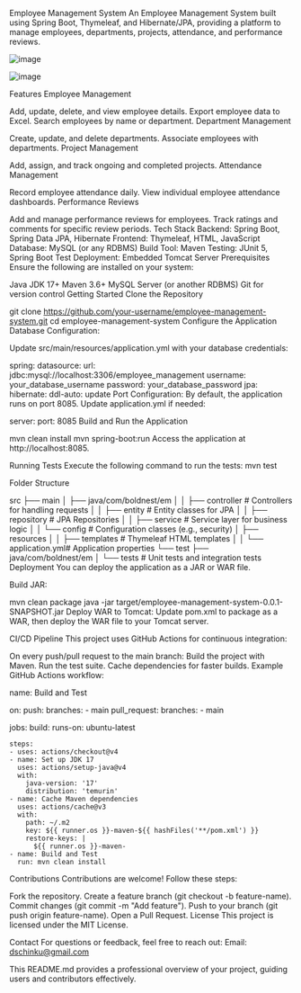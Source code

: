 Employee Management System
An Employee Management System built using Spring Boot, Thymeleaf, and Hibernate/JPA, providing a platform to manage employees, departments, projects, attendance, and performance reviews.


![image](https://github.com/user-attachments/assets/05876996-1e24-4be7-8573-534ef113f174)

![image](https://github.com/user-attachments/assets/5fd9b885-bd2e-4e7c-a0e5-a54fa4ddf6e3)



Features
Employee Management

Add, update, delete, and view employee details.
Export employee data to Excel.
Search employees by name or department.
Department Management

Create, update, and delete departments.
Associate employees with departments.
Project Management

Add, assign, and track ongoing and completed projects.
Attendance Management

Record employee attendance daily.
View individual employee attendance dashboards.
Performance Reviews

Add and manage performance reviews for employees.
Track ratings and comments for specific review periods.
Tech Stack
Backend: Spring Boot, Spring Data JPA, Hibernate
Frontend: Thymeleaf, HTML, JavaScript
Database: MySQL (or any RDBMS)
Build Tool: Maven
Testing: JUnit 5, Spring Boot Test
Deployment: Embedded Tomcat Server
Prerequisites
Ensure the following are installed on your system:

Java JDK 17+
Maven 3.6+
MySQL Server (or another RDBMS)
Git for version control
Getting Started
Clone the Repository

git clone https://github.com/your-username/employee-management-system.git
cd employee-management-system
Configure the Application
Database Configuration:

Update src/main/resources/application.yml with your database credentials:


spring:
  datasource:
    url: jdbc:mysql://localhost:3306/employee_management
    username: your_database_username
    password: your_database_password
  jpa:
    hibernate:
      ddl-auto: update
Port Configuration: By default, the application runs on port 8085. Update application.yml if needed:


server:
  port: 8085
Build and Run the Application

mvn clean install
mvn spring-boot:run
Access the application at http://localhost:8085.

Running Tests
Execute the following command to run the tests:
mvn test

Folder Structure

src
├── main
│   ├── java/com/boldnest/em
│   │   ├── controller     # Controllers for handling requests
│   │   ├── entity         # Entity classes for JPA
│   │   ├── repository     # JPA Repositories
│   │   ├── service        # Service layer for business logic
│   │   └── config         # Configuration classes (e.g., security)
│   ├── resources
│   │   ├── templates      # Thymeleaf HTML templates
│   │   └── application.yml# Application properties
└── test
    ├── java/com/boldnest/em
    │   └── tests          # Unit tests and integration tests
Deployment
You can deploy the application as a JAR or WAR file.

Build JAR:


mvn clean package
java -jar target/employee-management-system-0.0.1-SNAPSHOT.jar
Deploy WAR to Tomcat: Update pom.xml to package as a WAR, then deploy the WAR file to your Tomcat server.

CI/CD Pipeline
This project uses GitHub Actions for continuous integration:

On every push/pull request to the main branch:
Build the project with Maven.
Run the test suite.
Cache dependencies for faster builds.
Example GitHub Actions workflow:

name: Build and Test

on:
  push:
    branches:
      - main
  pull_request:
    branches:
      - main

jobs:
  build:
    runs-on: ubuntu-latest

    steps:
    - uses: actions/checkout@v4
    - name: Set up JDK 17
      uses: actions/setup-java@v4
      with:
        java-version: '17'
        distribution: 'temurin'
    - name: Cache Maven dependencies
      uses: actions/cache@v3
      with:
        path: ~/.m2
        key: ${{ runner.os }}-maven-${{ hashFiles('**/pom.xml') }}
        restore-keys: |
          ${{ runner.os }}-maven-
    - name: Build and Test
      run: mvn clean install
Contributions
Contributions are welcome! Follow these steps:

Fork the repository.
Create a feature branch (git checkout -b feature-name).
Commit changes (git commit -m "Add feature").
Push to your branch (git push origin feature-name).
Open a Pull Request.
License
This project is licensed under the MIT License.

Contact
For questions or feedback, feel free to reach out:
Email: dschinku@gmail.com

This README.md provides a professional overview of your project, guiding users and contributors effectively.
